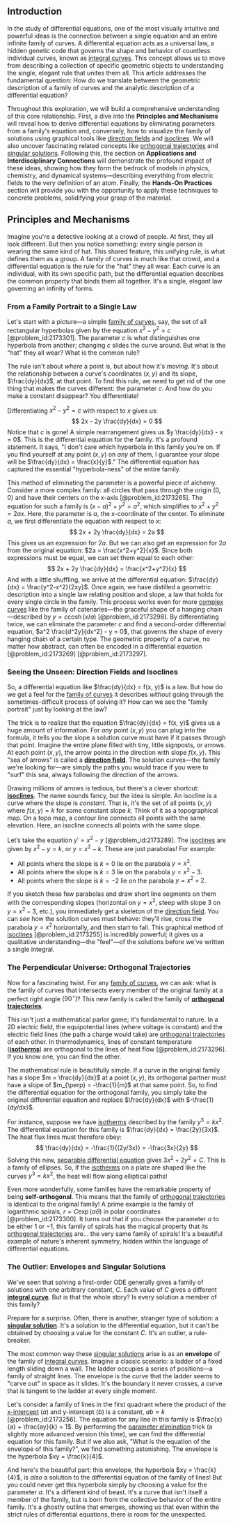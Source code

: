 ## Introduction
In the study of differential equations, one of the most visually intuitive and powerful ideas is the connection between a single equation and an entire infinite family of curves. A differential equation acts as a universal law, a hidden genetic code that governs the shape and behavior of countless individual curves, known as [integral curves](@article_id:161364). This concept allows us to move from describing a collection of specific geometric objects to understanding the single, elegant rule that unites them all. This article addresses the fundamental question: How do we translate between the geometric description of a family of curves and the analytic description of a differential equation?

Throughout this exploration, we will build a comprehensive understanding of this core relationship. First, a dive into the **Principles and Mechanisms** will reveal how to derive differential equations by eliminating parameters from a family's equation and, conversely, how to visualize the family of solutions using graphical tools like [direction fields](@article_id:165310) and [isoclines](@article_id:175837). We will also uncover fascinating related concepts like [orthogonal trajectories](@article_id:165030) and [singular solutions](@article_id:172502). Following this, the section on **Applications and Interdisciplinary Connections** will demonstrate the profound impact of these ideas, showing how they form the bedrock of models in physics, chemistry, and dynamical systems—describing everything from electric fields to the very definition of an atom. Finally, the **Hands-On Practices** section will provide you with the opportunity to apply these techniques to concrete problems, solidifying your grasp of the material.

## Principles and Mechanisms

Imagine you're a detective looking at a crowd of people. At first, they all look different. But then you notice something: every single person is wearing the same kind of hat. This shared feature, this unifying rule, is what defines them as a group. A family of curves is much like that crowd, and a differential equation is the rule for the "hat" they all wear. Each curve is an individual, with its own specific path, but the differential equation describes the common property that binds them all together. It's a single, elegant law governing an infinity of forms.

### From a Family Portrait to a Single Law

Let's start with a picture—a simple [family of curves](@article_id:168658), say, the set of all rectangular hyperbolas given by the equation $x^2 - y^2 = c$ [@problem_id:2173301]. The parameter $c$ is what distinguishes one hyperbola from another; changing $c$ slides the curve around. But what is the "hat" they all wear? What is the common rule?

The rule isn't about *where* a point is, but about how it's *moving*. It's about the relationship between a curve's coordinates $(x, y)$ and its slope, $\frac{dy}{dx}$, at that point. To find this rule, we need to get rid of the one thing that makes the curves different: the parameter $c$. And how do you make a constant disappear? You differentiate!

Differentiating $x^2 - y^2 = c$ with respect to $x$ gives us:
$$
2x - 2y \frac{dy}{dx} = 0
$$
Notice that $c$ is gone! A simple rearrangement gives us $y \frac{dy}{dx} - x = 0$. This is the differential equation for the family. It's a profound statement. It says, "I don't care which hyperbola in this family you're on. If you find yourself at any point $(x, y)$ on *any* of them, I guarantee your slope will be $\frac{dy}{dx} = \frac{x}{y}$." The differential equation has captured the essential "hyperbola-ness" of the entire family.

This method of eliminating the parameter is a powerful piece of alchemy. Consider a more complex family: all circles that pass through the origin $(0,0)$ and have their centers on the x-axis [@problem_id:2173265]. The equation for such a family is $(x-a)^2 + y^2 = a^2$, which simplifies to $x^2 + y^2 = 2ax$. Here, the parameter is $a$, the x-coordinate of the center. To eliminate $a$, we first differentiate the equation with respect to $x$:
$$
2x + 2y \frac{dy}{dx} = 2a
$$
This gives us an expression for $2a$. But we can also get an expression for $2a$ from the original equation: $2a = \frac{x^2+y^2}{x}$. Since both expressions must be equal, we can set them equal to each other:
$$
2x + 2y \frac{dy}{dx} = \frac{x^2+y^2}{x}
$$
And with a little shuffling, we arrive at the differential equation: $\frac{dy}{dx} = \frac{y^2-x^2}{2xy}$. Once again, we have distilled a geometric description into a single law relating position and slope, a law that holds for every single circle in the family. This process works even for more [complex curves](@article_id:171154) like the family of catenaries—the graceful shape of a hanging chain—described by $y = c \cosh(x/a)$ [@problem_id:2173298]. By differentiating twice, we can eliminate the parameter $c$ and find a second-order differential equation, $a^2 \frac{d^2y}{dx^2} - y = 0$, that governs the shape of every hanging chain of a certain type. The geometric property of a curve, no matter how abstract, can often be encoded in a differential equation [@problem_id:2173269] [@problem_id:2173297].

### Seeing the Unseen: Direction Fields and Isoclines

So, a differential equation like $\frac{dy}{dx} = f(x, y)$ is a law. But how do we get a feel for the [family of curves](@article_id:168658) it describes *without* going through the sometimes-difficult process of solving it? How can we see the "family portrait" just by looking at the law?

The trick is to realize that the equation $\frac{dy}{dx} = f(x, y)$ gives us a huge amount of information. For *any* point $(x, y)$ you can plug into the formula, it tells you the slope a solution curve must have if it passes through that point. Imagine the entire plane filled with tiny, little signposts, or arrows. At each point $(x, y)$, the arrow points in the direction with slope $f(x, y)$. This "sea of arrows" is called a **[direction field](@article_id:171329)**. The solution curves—the family we're looking for—are simply the paths you would trace if you were to "surf" this sea, always following the direction of the arrows.

Drawing millions of arrows is tedious, but there's a clever shortcut: **[isoclines](@article_id:175837)**. The name sounds fancy, but the idea is simple. An isocline is a curve where the slope is *constant*. That is, it's the set of all points $(x,y)$ where $f(x, y) = k$ for some constant slope $k$. Think of it as a topographical map. On a topo map, a contour line connects all points with the same elevation. Here, an isocline connects all points with the same slope.

Let’s take the equation $y' = x^2 - y$ [@problem_id:2173289]. The [isoclines](@article_id:175837) are given by $x^2 - y = k$, or $y = x^2-k$. These are just parabolas! For example:
- All points where the slope is $k=0$ lie on the parabola $y = x^2$.
- All points where the slope is $k=3$ lie on the parabola $y = x^2 - 3$.
- All points where the slope is $k=-2$ lie on the parabola $y = x^2 + 2$.

If you sketch these few parabolas and draw short line segments on them with the corresponding slopes (horizontal on $y=x^2$, steep with slope 3 on $y=x^2-3$, etc.), you immediately get a skeleton of the [direction field](@article_id:171329). You can *see* how the solution curves must behave: they'll rise, cross the parabola $y=x^2$ horizontally, and then start to fall. This graphical method of [isoclines](@article_id:175837) [@problem_id:2173255] is incredibly powerful; it gives us a qualitative understanding—the "feel"—of the solutions before we've written a single integral.

### The Perpendicular Universe: Orthogonal Trajectories

Now for a fascinating twist. For any [family of curves](@article_id:168658), we can ask: what is the family of curves that intersects every member of the original family at a perfect right angle ($90^\circ$)? This new family is called the family of **[orthogonal trajectories](@article_id:165030)**.

This isn't just a mathematical parlor game; it's fundamental to nature. In a 2D electric field, the equipotential lines (where voltage is constant) and the electric field lines (the path a charge would take) are [orthogonal trajectories](@article_id:165030) of each other. In thermodynamics, lines of constant temperature (**[isotherms](@article_id:151399)**) are orthogonal to the lines of heat flow [@problem_id:2173296]. If you know one, you can find the other.

The mathematical rule is beautifully simple. If a curve in the original family has a slope $m = \frac{dy}{dx}$ at a point $(x,y)$, its orthogonal partner must have a slope of $m_{\perp} = -\frac{1}{m}$ at that same point. So, to find the differential equation for the orthogonal family, you simply take the original differential equation and replace $\frac{dy}{dx}$ with $-\frac{1}{dy/dx}$.

For instance, suppose we have [isotherms](@article_id:151399) described by the family $y^3=kx^2$. The differential equation for this family is $\frac{dy}{dx} = \frac{2y}{3x}$. The heat flux lines must therefore obey:
$$
\frac{dy}{dx} = -\frac{1}{(2y/3x)} = -\frac{3x}{2y}
$$
Solving this new, [separable differential equation](@article_id:169405) gives $3x^2 + 2y^2 = C$. This is a family of ellipses. So, if the [isotherms](@article_id:151399) on a plate are shaped like the curves $y^3 = kx^2$, the heat will flow along elliptical paths!

Even more wonderfully, some families have the remarkable property of being **self-orthogonal**. This means that the family of [orthogonal trajectories](@article_id:165030) is identical to the original family! A prime example is the family of logarithmic spirals, $r = C \exp(\alpha\theta)$ in polar coordinates [@problem_id:2173300]. It turns out that if you choose the parameter $\alpha$ to be either $1$ or $-1$, this family of spirals has the magical property that its [orthogonal trajectories](@article_id:165030) are... the very same family of spirals! It's a beautiful example of nature's inherent symmetry, hidden within the language of differential equations.

### The Outlier: Envelopes and Singular Solutions

We've seen that solving a first-order ODE generally gives a family of solutions with one arbitrary constant, $C$. Each value of $C$ gives a different **[integral curve](@article_id:275757)**. But is that the whole story? Is every solution a member of this family?

Prepare for a surprise. Often, there is another, stranger type of solution: a **[singular solution](@article_id:173720)**. It's a solution to the differential equation, but it can't be obtained by choosing a value for the constant $C$. It's an outlier, a rule-breaker.

The most common way these [singular solutions](@article_id:172502) arise is as an **envelope** of the family of [integral curves](@article_id:161364). Imagine a classic scenario: a ladder of a fixed length sliding down a wall. The ladder occupies a series of positions—a family of straight lines. The envelope is the curve that the ladder seems to "carve out" in space as it slides. It's the boundary it never crosses, a curve that is tangent to the ladder at every single moment.

Let's consider a family of lines in the first quadrant where the product of the [x-intercept](@article_id:163841) ($a$) and y-intercept ($b$) is a constant, $ab=k$ [@problem_id:2173256]. The equation for any line in this family is $\frac{x}{a} + \frac{ay}{k} = 1$. By performing the [parameter elimination](@article_id:165983) trick (a slightly more advanced version this time), we can find the differential equation for this family. But if we also ask, "What is the equation of the envelope of this family?", we find something astonishing. The envelope is the hyperbola $xy = \frac{k}{4}$.

And here's the beautiful part: this envelope, the hyperbola $xy = \frac{k}{4}$, is *also* a solution to the differential equation of the family of lines! But you could never get this hyperbola simply by choosing a value for the parameter $a$. It's a different kind of beast. It's a curve that isn't itself a member of the family, but is born from the collective behavior of the entire family. It's a ghostly outline that emerges, showing us that even within the strict rules of differential equations, there is room for the unexpected.